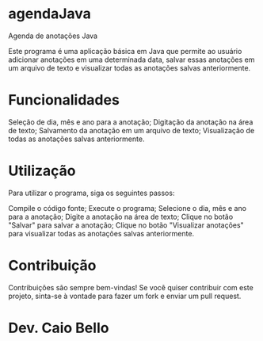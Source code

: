 # agendaJava
Agenda de anotações Java

Este programa é uma aplicação básica em Java que permite ao usuário adicionar anotações em uma determinada data, salvar essas anotações em um arquivo de texto e visualizar todas as anotações salvas anteriormente.

# Funcionalidades
Seleção de dia, mês e ano para a anotação;
Digitação da anotação na área de texto;
Salvamento da anotação em um arquivo de texto;
Visualização de todas as anotações salvas anteriormente.

# Utilização
Para utilizar o programa, siga os seguintes passos:

Compile o código fonte;
Execute o programa;
Selecione o dia, mês e ano para a anotação;
Digite a anotação na área de texto;
Clique no botão "Salvar" para salvar a anotação;
Clique no botão "Visualizar anotações" para visualizar todas as anotações salvas anteriormente.

# Contribuição
Contribuições são sempre bem-vindas! Se você quiser contribuir com este projeto, sinta-se à vontade para fazer um fork e enviar um pull request.

# Dev. Caio Bello
